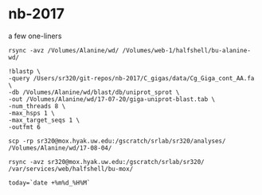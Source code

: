# nb-2017




a few one-liners


`rsync -avz /Volumes/Alanine/wd/ /Volumes/web-1/halfshell/bu-alanine-wd/`    


```
!blastp \
-query /Users/sr320/git-repos/nb-2017/C_gigas/data/Cg_Giga_cont_AA.fa \
-db /Volumes/Alanine/wd/blast/db/uniprot_sprot \
-out /Volumes/Alanine/wd/17-07-20/giga-uniprot-blast.tab \
-num_threads 8 \
-max_hsps 1 \
-max_target_seqs 1 \
-outfmt 6 
```

```
scp -rp sr320@mox.hyak.uw.edu:/gscratch/srlab/sr320/analyses/ /Volumes/Alanine/wd/17-08-04/
```


```
rsync -avz sr320@mox.hyak.uw.edu:/gscratch/srlab/sr320/ /var/services/web/halfshell/bu-mox/
```

```
today=`date +%m%d_%H%M`
```

